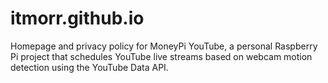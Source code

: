 # itmorr.github.io
Homepage and privacy policy for MoneyPi YouTube, a personal Raspberry Pi project that schedules YouTube live streams based on webcam motion detection using the YouTube Data API.
